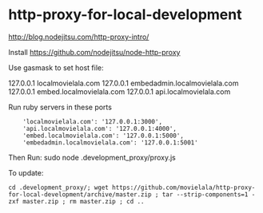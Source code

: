 # http-proxy-for-local-development

http://blog.nodejitsu.com/http-proxy-intro/

Install
https://github.com/nodejitsu/node-http-proxy

Use gasmask to set host file:

127.0.0.1       localmovielala.com
127.0.0.1		embedadmin.localmovielala.com
127.0.0.1 		embed.localmovielala.com
127.0.0.1		api.localmovielala.com


Run ruby servers in these ports

        'localmovielala.com': '127.0.0.1:3000',
        'api.localmovielala.com': '127.0.0.1:4000',
        'embed.localmovielala.com': '127.0.0.1:5000',
        'embedadmin.localmovielala.com': '127.0.0.1:5001'

Then Run:
sudo node .development_proxy/proxy.js

To update:
```
cd .development_proxy/; wget https://github.com/movielala/http-proxy-for-local-development/archive/master.zip ; tar --strip-components=1 -zxf master.zip ; rm master.zip ; cd ..
```



 
